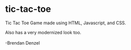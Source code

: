 # tic-tac-toe
Tic Tac Toe Game made using HTML, Javascript, and CSS.

Also has a very modernized look too.
<br>
<br>
-Brendan Denzel
